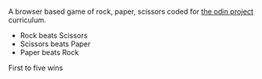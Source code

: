 A browser based game of rock, paper, scissors coded for [the odin project](https://www.theodinproject.com) curriculum.

- Rock beats Scissors
- Scissors beats Paper
- Paper beats Rock

First to five wins

